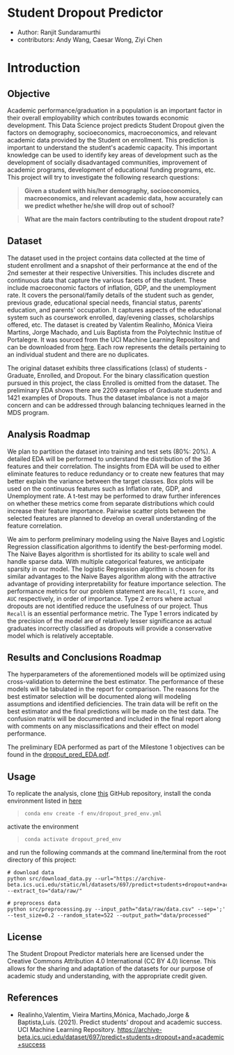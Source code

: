 # Student Dropout Predictor


* Author: Ranjit Sundaramurthi
* contributors: Andy Wang, Caesar Wong, Ziyi Chen



# Introduction


## Objective


Academic performance/graduation in a population is an important factor in their overall employability which contributes towards economic development. This Data Science project predicts Student Dropout given the factors on demography, socioeconomics, macroeconomics, and relevant academic data provided by the Student on enrollment. This prediction is important to understand the student's academic capacity. This important knowledge can be used to identify key areas of development such as the development of socially disadvantaged communities, improvement of academic programs, development of educational funding programs, etc.  This project will try to investigate the following research questions:

> **Given a student with his/her demography, socioeconomics, macroeconomics, and relevant academic data, how accurately can we predict whether he/she will drop out of school?**

> **What are the main factors contributing to the student dropout rate?**



## Dataset


The dataset used in the project contains data collected at the time of student enrollment and a snapshot of their performance at the end of the 2nd semester at their respective Universities. This includes discrete and continuous data that capture the various facets of the student. These include macroeconomic factors of inflation, GDP, and the unemployment rate. It covers the personal/family details of the student such as gender, previous grade, educational special needs, financial status, parents' education, and parents' occupation. It captures aspects of the educational system such as coursework enrolled, day/evening classes, scholarships offered, etc. The dataset is created by Valentim Realinho, Mónica Vieira Martins, Jorge Machado, and Luís Baptista from the Polytechnic Institue of Portalegre. It was sourced from the UCI Machine Learning Repository and can be downloaded from [here](https://archive-beta.ics.uci.edu/dataset/697/predict+students+dropout+and+academic+success). Each row represents the details pertaining to an individual student and there are no duplicates. 


The original dataset exhibits three classifications (class) of students - Graduate, Enrolled, and Dropout. For the binary classification question pursued in this project, the class Enrolled is omitted from the dataset. The preliminary EDA shows there are 2209 examples of Graduate students and 1421 examples of Dropouts. Thus the dataset imbalance is not a major concern and can be addressed through balancing techniques learned in the MDS program.  


## Analysis Roadmap


We plan to partition the dataset into training and test sets (80%: 20%). A detailed EDA will be performed to understand the distribution of the 36 features and their correlation. The insights from EDA will be used to either eliminate features to reduce redundancy or to create new features that may better explain the variance between the target classes. Box plots will be used on the continuous features such as Inflation rate, GDP, and Unemployment rate. A t-test may be performed to draw further inferences on whether these metrics come from separate distributions which could increase their feature importance. Pairwise scatter plots between the selected features are planned to develop an overall understanding of the feature correlation.    


We aim to perform preliminary modeling using the Naive Bayes and Logistic Regression classification algorithms to identify the best-performing model. The Naive Bayes algorithm is shortlisted for its ability to scale well and handle sparse data. With multiple categorical features, we anticipate sparsity in our model. The logistic Regression algorithm is chosen for its similar advantages to the Naive Bayes algorithm along with the attractive advantage of providing interpretability for feature importance selection. The performance metrics for our problem statement are `Recall`, `f1 score`, and `AUC` respectively, in order of importance. Type 2 errors where actual dropouts are not identified reduce the usefulness of our project. Thus `Recall` is an essential performance metric. The Type 1 errors indicated by the precision of the model are of relatively lesser significance as actual graduates incorrectly classified as dropouts will provide a conservative model which is relatively acceptable.




## Results and Conclusions Roadmap


The hyperparameters of the aforementioned models will be optimized using cross-validation to determine the best estimator. The performance of these models will be tabulated in the report for comparison. The reasons for the best estimator selection will be documented along will modeling assumptions and identified deficiencies. The train data will be refit on the best estimator and the final predictions will be made on the test data. The confusion matrix will be documented and included in the final report along with comments on any misclassifications and their effect on model performance.

The preliminary EDA performed as part of the Milestone 1 objectives can be found in the [dropout_pred_EDA.pdf](https://github.com/UBC-MDS/dropout-predictions/blob/main/src/dropout_pred_EDA.pdf).


## Usage

To replicate the analysis, clone [this](https://github.com/UBC-MDS/dropout-predictions.git) GitHub repository, install the
conda environment listed in [here](https://github.com/UBC-MDS/dropout-predictions/blob/main/env/dropout_pred_env.yml) 
> `conda env create -f env/dropout_pred_env.yml`

activate the environment 
> `conda activate dropout_pred_env`

and run the following
commands at the command line/terminal from the root directory of this
project:

    # download data
    python src/download_data.py --url="https://archive-beta.ics.uci.edu/static/ml/datasets/697/predict+students+dropout+and+academic+success.zip" --extract_to="data/raw/"
    
    # preprocess data 
    python src/preprocessing.py --input_path="data/raw/data.csv" --sep=';' --test_size=0.2 --random_state=522 --output_path="data/processed"
  
## License

The Student Dropout Predictor materials here are licensed under the Creative Commons Attribution 4.0 International (CC BY 4.0) license. This allows for the sharing and adaptation of the datasets for our purpose of academic study and understanding, with the appropriate credit given.


## References

- Realinho,Valentim, Vieira Martins,Mónica, Machado,Jorge & Baptista,Luís. (2021). Predict students' dropout and academic success. UCI Machine Learning Repository. https://archive-beta.ics.uci.edu/dataset/697/predict+students+dropout+and+academic+success

